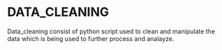 # DATA_CLEANING

Data_cleaning consist of python script used to clean and manipulate the data which is being used to further process and analayze.
